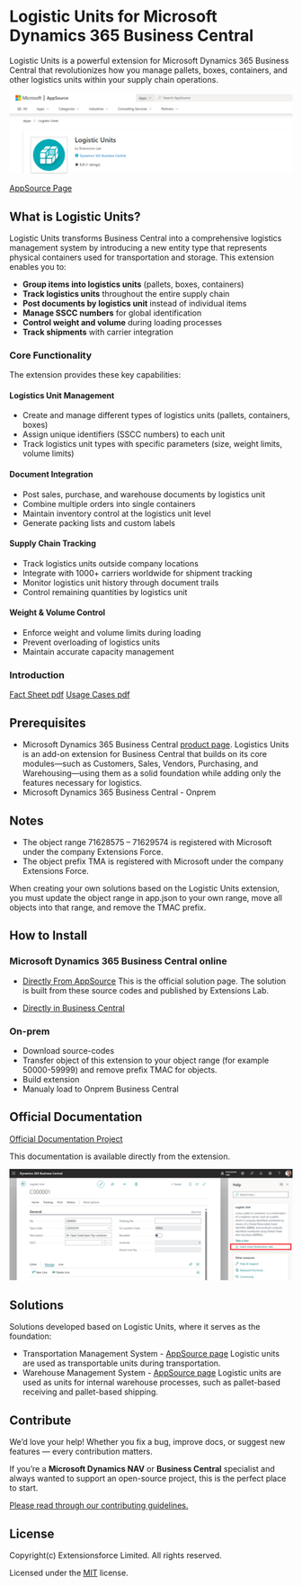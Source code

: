 # Logistic Units for Microsoft Dynamics 365 Business Central

Logistic Units is a powerful extension for Microsoft Dynamics 365 Business Central that revolutionizes how you manage pallets, boxes, containers, and other logistics units within your supply chain operations.

![Setup Image](github/mainpage/images/AppSource.png)

[AppSource Page](https://appsource.microsoft.com/en-us/product/dynamics-365-business-central/PUBID.extensionsforcelimited1647259189111%7CAID.logisticunits%7CPAPPID.c383b772-f29f-4c05-b1ac-7801c76750af?tab=Overview)

## What is Logistic Units?

Logistic Units transforms Business Central into a comprehensive logistics management system by introducing a new entity type that represents physical containers used for transportation and storage. This extension enables you to:

- **Group items into logistics units** (pallets, boxes, containers)
- **Track logistics units** throughout the entire supply chain
- **Post documents by logistics unit** instead of individual items
- **Manage SSCC numbers** for global identification
- **Control weight and volume** during loading processes
- **Track shipments** with carrier integration

### Core Functionality

The extension provides these key capabilities:

#### Logistics Unit Management

- Create and manage different types of logistics units (pallets, containers, boxes)
- Assign unique identifiers (SSCC numbers) to each unit
- Track logistics unit types with specific parameters (size, weight limits, volume limits)

#### Document Integration

- Post sales, purchase, and warehouse documents by logistics unit
- Combine multiple orders into single containers
- Maintain inventory control at the logistics unit level
- Generate packing lists and custom labels

#### Supply Chain Tracking

- Track logistics units outside company locations
- Integrate with 1000+ carriers worldwide for shipment tracking
- Monitor logistics unit history through document trails
- Control remaining quantities by logistics unit

#### Weight & Volume Control

- Enforce weight and volume limits during loading
- Prevent overloading of logistics units
- Maintain accurate capacity management

### Introduction

[Fact Sheet pdf](github/pdf/LogisticUnitsFactSheet.pdf)
[Usage Cases pdf](github/pdf/UsageScenarios.pdf)

## Prerequisites

- Microsoft Dynamics 365 Business Central [product page](https://www.microsoft.com/en-us/dynamics-365/products/business-central). Logistics Units is an add-on extension for Business Central that builds on its core modules—such as Customers, Sales, Vendors, Purchasing, and Warehousing—using them as a solid foundation while adding only the features necessary for logistics.
- Microsoft Dynamics 365 Business Central - Onprem

## Notes

- The object range 71628575 – 71629574 is registered with Microsoft under the company Extensions Force.
- The object prefix TMA is registered with Microsoft under the company Extensions Force.

When creating your own solutions based on the Logistic Units extension, you must update the object range in app.json to your own range, move all objects into that range, and remove the TMAC prefix.

## How to Install

### Microsoft Dynamics 365 Business Central online

- [Directly From AppSource](https://appsource.microsoft.com/en-us/product/dynamics-365-business-central/PUBID.extensionsforcelimited1647259189111%7CAID.logisticunits%7CPAPPID.c383b772-f29f-4c05-b1ac-7801c76750af?tab=Overview) This is the official solution page. The solution is built from these source codes and published by Extensions Lab.

- [Directly in Business Central](github/installation/installation.md)

### On-prem

- Download source-codes
- Transfer object of this extension to your object range (for example 50000-59999) and remove prefix TMAC for objects.
- Build extension
- Manualy load to Onprem Business Central

## Official Documentation

[Official Documentation Project](https://github.com/Extensions-lab/logistic-units-help)

This documentation is available directly from the extension.

![Documentation inside Logistic Units extension](github/mainpage/images/DocumentationAvailability.png)

## Solutions

Solutions developed based on Logistic Units, where it serves as the foundation:

- Transportation Management System - [AppSource page](https://appsource.microsoft.com/en-us/product/dynamics-365-business-central/PUBID.extensionsforcelimited1647259189111%7CAID.tms%7CPAPPID.7bfc8c44-7cc8-4ba3-98d0-4f9964697a01?tab=Overview) Logistic units are used as transportable units during transportation.
- Warehouse Management System - [AppSource page](https://appsource.microsoft.com/en-us/product/dynamics-365-business-central/PUBID.extensionsforcelimited1647259189111%7CAID.wms%7CPAPPID.d09e4edd-debe-4736-aea8-79eaae3d1344?tab=Overview) Logistic units are used as units for internal warehouse processes, such as pallet-based receiving and pallet-based shipping.

## Contribute

We’d love your help!  Whether you fix a bug, improve docs, or suggest new features — every contribution matters.  

If you’re a **Microsoft Dynamics NAV** or **Business Central** specialist and always wanted to support an open-source project, this is the perfect place to start.

[Please read through our contributing guidelines.](CONTRIBUTING.md)

## License

Copyright(c) Extensionsforce Limited. All rights reserved.

Licensed under the [MIT](LICENSE) license.
